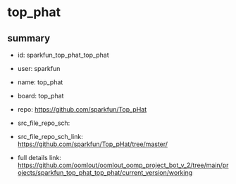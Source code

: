 # top_phat
 
## summary 
* id: sparkfun_top_phat_top_phat
* user: sparkfun
* name: top_phat
* board: top_phat
* repo: https://github.com/sparkfun/Top_pHat



* src_file_repo_sch: 
* src_file_repo_sch_link: https://github.com/sparkfun/Top_pHat/tree/master/
* full details link: https://github.com/oomlout/oomlout_oomp_project_bot_v_2/tree/main/projects/sparkfun_top_phat_top_phat/current_version/working  








